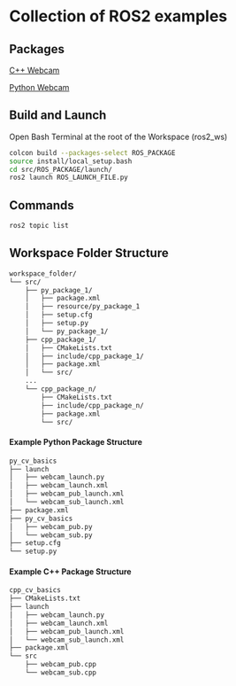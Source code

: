 # Collection of ROS2 examples
## Packages

[C++ Webcam](src/cpp_cv_basics)

[Python Webcam](src/py_cv_basics)


## Build and Launch
Open Bash Terminal at the root of the Workspace (ros2_ws)
```bash
colcon build --packages-select ROS_PACKAGE
source install/local_setup.bash
cd src/ROS_PACKAGE/launch/
ros2 launch ROS_LAUNCH_FILE.py
```

## Commands
```bash
ros2 topic list
```

## Workspace Folder Structure
```md
workspace_folder/
└── src/
    ├── py_package_1/
    │   ├── package.xml
    │   ├── resource/py_package_1
    │   ├── setup.cfg
    │   ├── setup.py
    │   └── py_package_1/
    ├── cpp_package_1/
    │   ├── CMakeLists.txt
    │   ├── include/cpp_package_1/
    │   ├── package.xml
    │   └── src/
    ...
    └── cpp_package_n/
        ├── CMakeLists.txt
        ├── include/cpp_package_n/
        ├── package.xml
        └── src/
```

#### Example Python Package Structure
```md
py_cv_basics
├── launch
│   ├── webcam_launch.py
│   ├── webcam_launch.xml
│   ├── webcam_pub_launch.xml
│   └── webcam_sub_launch.xml
├── package.xml
├── py_cv_basics
│   ├── webcam_pub.py
│   └── webcam_sub.py
├── setup.cfg
└── setup.py
```
#### Example C++ Package Structure
```md
cpp_cv_basics
├── CMakeLists.txt
├── launch
│   ├── webcam_launch.py
│   ├── webcam_launch.xml
│   ├── webcam_pub_launch.xml
│   └── webcam_sub_launch.xml
├── package.xml
└── src
    ├── webcam_pub.cpp
    └── webcam_sub.cpp
```
